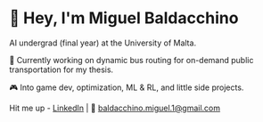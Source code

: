 # 👋 Hey, I'm Miguel Baldacchino

AI undergrad (final year) at the University of Malta.

🚗 Currently working on dynamic bus routing for on-demand public transportation for my thesis.

🎮 Into game dev, optimization, ML & RL, and little side projects.

Hit me up - [LinkedIn](https://linkedin.com/in/miguel-baldacchino-481b93333) | 📧 baldacchino.miguel.1@gmail.com
